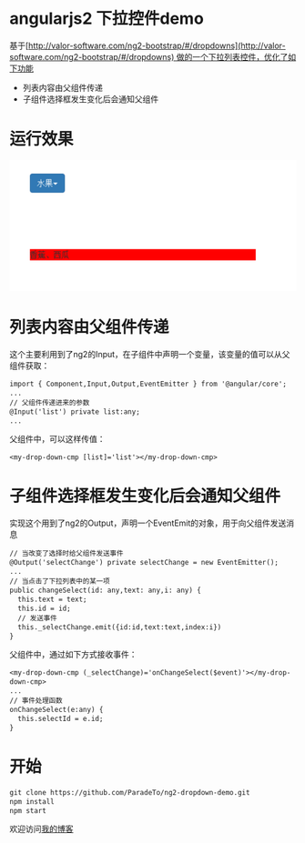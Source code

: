 # angularjs2 下拉控件demo
基于[http://valor-software.com/ng2-bootstrap/#/dropdowns](http://valor-software.com/ng2-bootstrap/#/dropdowns) 做的一个下拉列表控件，优化了如下功能
* 列表内容由父组件传递
* 子组件选择框发生变化后会通知父组件

# 运行效果
![image](https://github.com/ParadeTo/ng2-dropdown-demo/blob/master/imgs/demo-new.gif)

# 列表内容由父组件传递
这个主要利用到了ng2的Input，在子组件中声明一个变量，该变量的值可以从父组件获取：
```
import { Component,Input,Output,EventEmitter } from '@angular/core';
...
// 父组件传递进来的参数
@Input('list') private list:any;
...
```
父组件中，可以这样传值：
```
<my-drop-down-cmp [list]='list'></my-drop-down-cmp>
```

# 子组件选择框发生变化后会通知父组件
实现这个用到了ng2的Output，声明一个EventEmit的对象，用于向父组件发送消息
```
// 当改变了选择时给父组件发送事件
@Output('selectChange') private selectChange = new EventEmitter();
...
// 当点击了下拉列表中的某一项
public changeSelect(id: any,text: any,i: any) {
  this.text = text;
  this.id = id;
  // 发送事件
  this._selectChange.emit({id:id,text:text,index:i})
}
```

父组件中，通过如下方式接收事件：
```
<my-drop-down-cmp (_selectChange)='onChangeSelect($event)'></my-drop-down-cmp>
...
// 事件处理函数
onChangeSelect(e:any) {
  this.selectId = e.id;
}
```

# 开始
```
git clone https://github.com/ParadeTo/ng2-dropdown-demo.git
npm install
npm start
```

欢迎访问[我的博客](http://www.paradeto.com)
